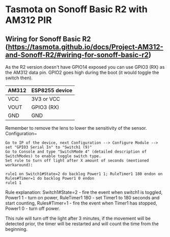 # Tasmota on Sonoff Basic R2 with AM312 PIR
## Wiring for Sonoff Basic R2 (https://tasmota.github.io/docs/Project-AM312-and-Sonoff-R2/#wiring-for-sonoff-basic-r2)

As the R2 version doesn't have GPIO14 exposed you can use GPIO3 (RX) as the AM312 data pin. GPIO2 goes high during the boot (it would toggle the switch then).

| AM312 |	ESP8255 device |
| ----- | -------------- |
|  VCC  |	3V3 or VCC |
| VOUT |	GPIO3 (RX) |
| GND  |	GND |

Remember to remove the lens to lower the sensitivity of the sensor.
Configuration~

    Go to IP of the device, next Configuration --> Configure Module --> set "GPIO3 Serial In" to "Switch1 (9)"
    Go to Console and type "SwitchMode 4" (detailed description of SwitchModes) to enable toggle switch type.
    Set rule to turn off light after X amount of seconds (mentioned workaround):

    rule1 on Switch1#State=2 do backlog Power1 1; RuleTimer1 180 endon on Rules#Timer=1 do backlog Power1 0 endon
    rule1 1

Rule explanation: Switch1#State=2 - fire the event when switch1 is toggled, Power1 1 - turn on power, RuleTimer1 180 - set Timer1 to 180 seconds and start counting, Rules#Timer=1 - fire the event when Timer1 has stopped, Power1 0 - turn off power.

This rule will turn off the light after 3 minutes, if the movement will be detected prior, the timer will be restarted and will count the time from the beginning.
